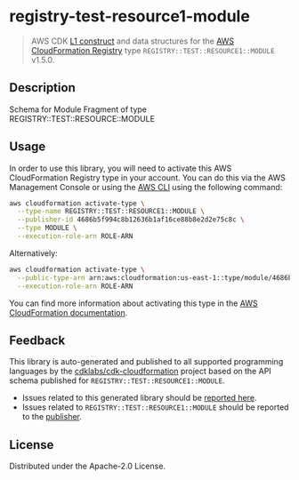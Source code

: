 # registry-test-resource1-module

> AWS CDK [L1 construct](https://docs.aws.amazon.com/cdk/latest/guide/constructs.html) and data structures for the [AWS CloudFormation Registry](https://docs.aws.amazon.com/AWSCloudFormation/latest/UserGuide/registry.html) type `REGISTRY::TEST::RESOURCE1::MODULE` v1.5.0.

## Description

Schema for Module Fragment of type REGISTRY::TEST::RESOURCE::MODULE

## Usage

In order to use this library, you will need to activate this AWS CloudFormation Registry type in your account. You can do this via the AWS Management Console or using the [AWS CLI](https://aws.amazon.com/cli/) using the following command:

```sh
aws cloudformation activate-type \
  --type-name REGISTRY::TEST::RESOURCE1::MODULE \
  --publisher-id 4686b5f994c8b12636b1af16ce88b8e2d2e75c8c \
  --type MODULE \
  --execution-role-arn ROLE-ARN
```

Alternatively:

```sh
aws cloudformation activate-type \
  --public-type-arn arn:aws:cloudformation:us-east-1::type/module/4686b5f994c8b12636b1af16ce88b8e2d2e75c8c/REGISTRY-TEST-RESOURCE1-MODULE \
  --execution-role-arn ROLE-ARN
```

You can find more information about activating this type in the [AWS CloudFormation documentation](https://docs.aws.amazon.com/AWSCloudFormation/latest/UserGuide/registry-public.html).

## Feedback

This library is auto-generated and published to all supported programming languages by the [cdklabs/cdk-cloudformation](https://github.com/cdklabs/cdk-cloudformation) project based on the API schema published for `REGISTRY::TEST::RESOURCE1::MODULE`.

* Issues related to this generated library should be [reported here](https://github.com/cdklabs/cdk-cloudformation/issues/new?title=Issue+with+%40cdk-cloudformation%2Fregistry-test-resource1-module+v1.5.0).
* Issues related to `REGISTRY::TEST::RESOURCE1::MODULE` should be reported to the [publisher](undefined).

## License

Distributed under the Apache-2.0 License.

